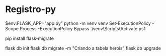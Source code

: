 # Registro-py
$env:FLASK_APP="app.py" 
python -m venv venv
Set-ExecutionPolicy -Scope Process -ExecutionPolicy Bypass 
.\venv\Scripts\Activate.ps1

pip install flask-migrate

flask db init
flask db migrate -m "Criando a tabela herois"
flask db upgrade
